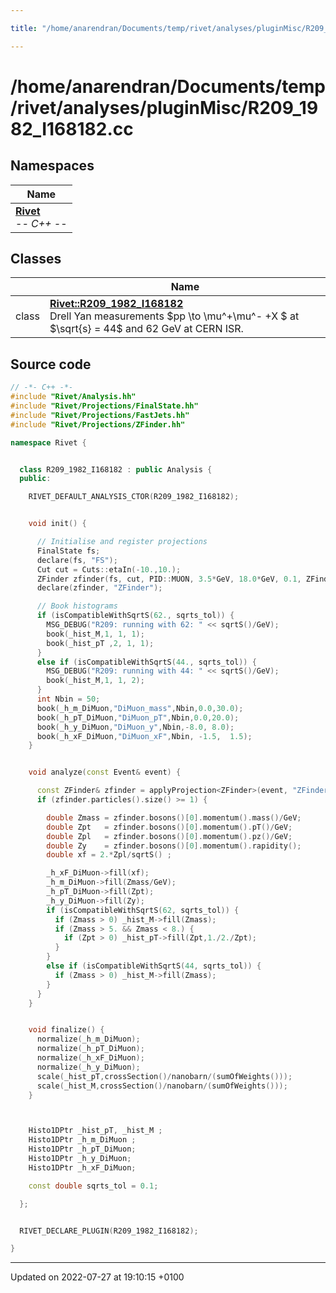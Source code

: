 ```yaml
---

title: "/home/anarendran/Documents/temp/rivet/analyses/pluginMisc/R209_1982_I168182.cc"

---
```


# /home/anarendran/Documents/temp/rivet/analyses/pluginMisc/R209_1982_I168182.cc



## Namespaces

| Name           |
| -------------- |
| **[Rivet](http://example.org/namespaces/namespacerivet/)** <br>-*- C++ -*-  |

## Classes

|                | Name           |
| -------------- | -------------- |
| class | **[Rivet::R209_1982_I168182](http://example.org/classes/classrivet_1_1r209__1982__i168182/)** <br>Drell Yan measurements $pp \to \mu^+\mu^- +X $ at $\sqrt{s} = 44$ and $62$ GeV at CERN ISR.  |




## Source code

```cpp
// -*- C++ -*-
#include "Rivet/Analysis.hh"
#include "Rivet/Projections/FinalState.hh"
#include "Rivet/Projections/FastJets.hh"
#include "Rivet/Projections/ZFinder.hh"

namespace Rivet {


  class R209_1982_I168182 : public Analysis {
  public:

    RIVET_DEFAULT_ANALYSIS_CTOR(R209_1982_I168182);


    void init() {

      // Initialise and register projections
      FinalState fs;
      declare(fs, "FS");
      Cut cut = Cuts::etaIn(-10.,10.);
      ZFinder zfinder(fs, cut, PID::MUON, 3.5*GeV, 18.0*GeV, 0.1, ZFinder::ClusterPhotons::NONE );
      declare(zfinder, "ZFinder");

      // Book histograms
      if (isCompatibleWithSqrtS(62., sqrts_tol)) {
        MSG_DEBUG("R209: running with 62: " << sqrtS()/GeV);
        book(_hist_M,1, 1, 1);
        book(_hist_pT ,2, 1, 1);
      }
      else if (isCompatibleWithSqrtS(44., sqrts_tol)) {
        MSG_DEBUG("R209: running with 44: " << sqrtS()/GeV);
        book(_hist_M,1, 1, 2);
      }
      int Nbin = 50;
      book(_h_m_DiMuon,"DiMuon_mass",Nbin,0.0,30.0);
      book(_h_pT_DiMuon,"DiMuon_pT",Nbin,0.0,20.0);
      book(_h_y_DiMuon,"DiMuon_y",Nbin,-8.0, 8.0);
      book(_h_xF_DiMuon,"DiMuon_xF",Nbin, -1.5,  1.5);
    }


    void analyze(const Event& event) {

      const ZFinder& zfinder = applyProjection<ZFinder>(event, "ZFinder");
      if (zfinder.particles().size() >= 1) {

        double Zmass = zfinder.bosons()[0].momentum().mass()/GeV;
        double Zpt   = zfinder.bosons()[0].momentum().pT()/GeV;
        double Zpl   = zfinder.bosons()[0].momentum().pz()/GeV;
        double Zy    = zfinder.bosons()[0].momentum().rapidity();
        double xf = 2.*Zpl/sqrtS() ;

        _h_xF_DiMuon->fill(xf);
        _h_m_DiMuon->fill(Zmass/GeV);
        _h_pT_DiMuon->fill(Zpt);
        _h_y_DiMuon->fill(Zy);
        if (isCompatibleWithSqrtS(62, sqrts_tol)) {
          if (Zmass > 0) _hist_M->fill(Zmass);
          if (Zmass > 5. && Zmass < 8.) {
            if (Zpt > 0) _hist_pT->fill(Zpt,1./2./Zpt);
          }
        }
        else if (isCompatibleWithSqrtS(44, sqrts_tol)) {
          if (Zmass > 0) _hist_M->fill(Zmass);
        }
      }
    }


    void finalize() {
      normalize(_h_m_DiMuon);
      normalize(_h_pT_DiMuon);
      normalize(_h_xF_DiMuon);
      normalize(_h_y_DiMuon);
      scale(_hist_pT,crossSection()/nanobarn/(sumOfWeights()));
      scale(_hist_M,crossSection()/nanobarn/(sumOfWeights()));
    }



    Histo1DPtr _hist_pT, _hist_M ;
    Histo1DPtr _h_m_DiMuon ;
    Histo1DPtr _h_pT_DiMuon;
    Histo1DPtr _h_y_DiMuon;
    Histo1DPtr _h_xF_DiMuon;

    const double sqrts_tol = 0.1;

  };


  RIVET_DECLARE_PLUGIN(R209_1982_I168182);

}
```


-------------------------------

Updated on 2022-07-27 at 19:10:15 +0100
